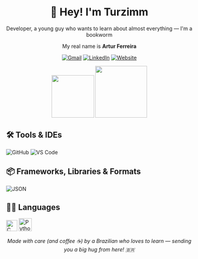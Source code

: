 <div align="center">

# 👋 Hey! I'm Turzimm

 Developer, a young guy who wants to learn about almost everything — I'm a bookworm

 My real name is **Artur Ferreira**

[![Gmail](https://img.shields.io/badge/Gmail-D14836?style=for-the-badge&logo=gmail&logoColor=white)](mailto:arturfsales@gmail.com) [![LinkedIn](https://img.shields.io/badge/LinkedIn-0077B5?style=for-the-badge&logo=linkedin&logoColor=white)](https://www.linkedin.com/in/artur-ferreira-sales-26a927370) [![Website](https://img.shields.io/badge/Website-000000?style=for-the-badge&logo=google-chrome&logoColor=white)](https://github.com/TurzimmGit)
</div>

<p align="center">
  <img src="https://github-readme-stats.vercel.app/api?username=turzimmgit&show_icons=true&theme=github_dark&include_all_commits=True&hide_title=true" height="115" />
 
  <img src="https://github-readme-stats.vercel.app/api/top-langs/?username=turzimmgit&layout=compact&theme=github_dark" height="140" />
</p>


## 🛠️ Tools & IDEs

![GitHub](https://img.shields.io/badge/GitHub-181717?style=flat&logo=github&logoColor=white) ![VS Code](https://img.shields.io/badge/VS%20Code-007ACC?style=flat&logo=visual-studio-code&logoColor=white)



## 📦 Frameworks, Libraries & Formats

 ![JSON](https://img.shields.io/badge/JSON-000000?style=flat&logo=json&logoColor=white)



## 👨‍💻 Languages

<img src="https://cdn.jsdelivr.net/gh/devicons/devicon/icons/c/c-original.svg" height="30" alt="C" /></a> 
<img src="https://cdn.jsdelivr.net/gh/devicons/devicon/icons/python/python-original.svg" height="35" alt="Python" /></a>

<div align="center">

 *Made with care (and coffee ☕) by a Brazilian who loves to learn — sending you a big hug from here! 🇧🇷*

</div>

